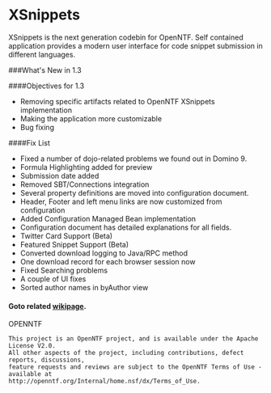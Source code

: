 XSnippets
=========

XSnippets is the next generation codebin for OpenNTF. Self contained application provides a modern user interface for code snippet submission in different languages.


###What's New in 1.3

####Objectives for 1.3

- Removing specific artifacts related to OpenNTF XSnippets implementation
- Making the application more customizable
- Bug fixing


####Fix List

- Fixed a number of dojo-related problems we found out in Domino 9.
- Formula Highlighting added for preview
- Submission date added
- Removed SBT/Connections integration
- Several property definitions are moved into configuration document.
- Header, Footer and left menu links are now customized from configuration
- Added Configuration Managed Bean implementation
- Configuration document has detailed explanations for all fields.
- Twitter Card Support (Beta)
- Featured Snippet Support (Beta)
- Converted download logging to Java/RPC method
- One download record for each browser session now
- Fixed Searching problems
- A couple of UI fixes
- Sorted author names in byAuthor view


#### Goto related [wikipage](https://github.com/OpenNTF/XSnippets/wiki/XSnippets-1.3.0).



OPENNTF

    This project is an OpenNTF project, and is available under the Apache License V2.0.  
    All other aspects of the project, including contributions, defect reports, discussions, 
    feature requests and reviews are subject to the OpenNTF Terms of Use - available at 
    http://openntf.org/Internal/home.nsf/dx/Terms_of_Use.
